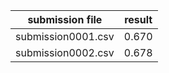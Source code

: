 |submission file | result  |
|--------- | ----- |
|submission0001.csv |  0.670 | 
|submission0002.csv |  0.678 | 
